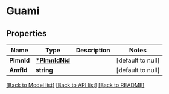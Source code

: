 # Guami

## Properties
Name | Type | Description | Notes
------------ | ------------- | ------------- | -------------
**PlmnId** | [***PlmnIdNid**](PlmnIdNid.md) |  | [default to null]
**AmfId** | **string** |  | [default to null]

[[Back to Model list]](../README.md#documentation-for-models) [[Back to API list]](../README.md#documentation-for-api-endpoints) [[Back to README]](../README.md)

